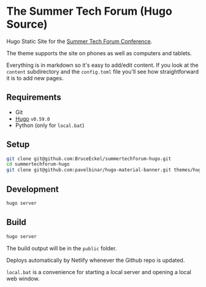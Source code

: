 # The Summer Tech Forum (Hugo Source)

Hugo Static Site for the [Summer Tech Forum Conference](https://www.SummerTechForum.com).

The theme supports the site on phones as well as computers and tablets.

Everything is in markdown so it's easy to add/edit content. If you look at the
`content` subdirectory and the `config.toml` file you'll see how straightforward it is to add new pages.

## Requirements

- Git
- [Hugo](https://gohugo.io/getting-started/installing/) `v0.59.0`
- Python (only for `local.bat`)

## Setup

```bash
git clone git@github.com:BruceEckel/summertechforum-hugo.git
cd summertechforum-hugo
git clone git@github.com:pavelbinar/hugo-material-banner.git themes/hugo-material-banner
```

## Development

```bash
hugo server
```

## Build

```bash
hugo server
```

The build output will be in the `public` folder.

Deploys automatically by Netlify whenever the Github repo is updated.

`local.bat` is a convenience for starting a local server and opening a local web window.
